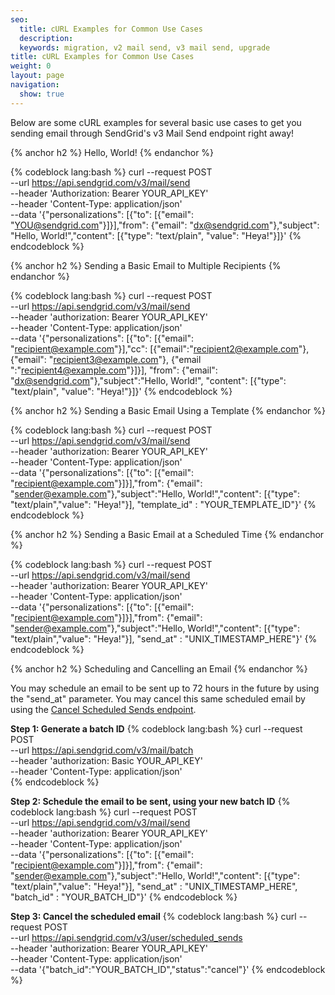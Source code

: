 ```yaml
---
seo:
  title: cURL Examples for Common Use Cases
  description:
  keywords: migration, v2 mail send, v3 mail send, upgrade
title: cURL Examples for Common Use Cases
weight: 0
layout: page
navigation:
  show: true
---
```


Below are some cURL examples for several basic use cases to get you sending email through SendGrid's v3 Mail Send endpoint right away!

{% anchor h2 %}
Hello, World!
{% endanchor %}

{% codeblock lang:bash %}
curl --request POST \
  --url https://api.sendgrid.com/v3/mail/send \
  --header 'Authorization: Bearer YOUR_API_KEY' \
  --header 'Content-Type: application/json' \
  --data '{"personalizations": [{"to": [{"email": "YOU@sendgrid.com"}]}],"from": {"email": "dx@sendgrid.com"},"subject": "Hello, World!","content": [{"type": "text/plain", "value": "Heya!"}]}'
{% endcodeblock %}

{% anchor h2 %}
Sending a Basic Email to Multiple Recipients
{% endanchor %}

{% codeblock lang:bash %}
curl --request POST \
  --url https://api.sendgrid.com/v3/mail/send \
  --header 'authorization: Bearer YOUR_API_KEY' \
  --header 'Content-Type: application/json' \
  --data '{"personalizations": [{"to": [{"email": "recipient@example.com"}],"cc": [{"email":"recipient2@example.com"}, {"email": "recipient3@example.com"}, {"email ":"recipient4@example.com"}]}], "from": {"email": "dx@sendgrid.com"},"subject":"Hello, World!", "content": [{"type": "text/plain", "value": "Heya!"}]}'
{% endcodeblock %}

{% anchor h2 %}
Sending a Basic Email Using a Template
{% endanchor %}

{% codeblock lang:bash %}
curl --request POST \
  --url https://api.sendgrid.com/v3/mail/send \
  --header 'authorization: Bearer YOUR_API_KEY' \
  --header 'Content-Type: application/json' \
  --data '{"personalizations": [{"to": [{"email": "recipient@example.com"}]}],"from": {"email": "sender@example.com"},"subject":"Hello, World!","content": [{"type": "text/plain","value": "Heya!"}], "template_id" : "YOUR_TEMPLATE_ID"}'
{% endcodeblock %}

{% anchor h2 %}
Sending a Basic Email at a Scheduled Time
{% endanchor %}

{% codeblock lang:bash %}
curl --request POST \
  --url https://api.sendgrid.com/v3/mail/send \
  --header 'authorization: Bearer YOUR_API_KEY' \
  --header 'Content-Type: application/json' \
  --data '{"personalizations": [{"to": [{"email": "recipient@example.com"}]}],"from": {"email": "sender@example.com"},"subject":"Hello, World!","content": [{"type": "text/plain","value": "Heya!"}], "send_at" : "UNIX_TIMESTAMP_HERE"}'
{% endcodeblock %}

{% anchor h2 %}
Scheduling and Cancelling an Email
{% endanchor %}

You may schedule an email to be sent up to 72 hours in the future by using the "send_at" parameter. You may cancel this same scheduled email by using the [Cancel Scheduled Sends endpoint]({{root_url}}/API_Reference/Web_API_v3/cancel_schedule_send.html).

**Step 1: Generate a batch ID**
{% codeblock lang:bash %}
curl --request POST \
  --url https://api.sendgrid.com/v3/mail/batch \
  --header 'authorization: Basic YOUR_API_KEY' \
  --header 'Content-Type: application/json' \
{% endcodeblock %}

**Step 2: Schedule the email to be sent, using your new batch ID**
{% codeblock lang:bash %}
curl --request POST \
  --url https://api.sendgrid.com/v3/mail/send \
  --header 'authorization: Bearer YOUR_API_KEY' \
  --header 'Content-Type: application/json' \
  --data '{"personalizations": [{"to": [{"email": "recipient@example.com"}]}],"from": {"email": "sender@example.com"},"subject":"Hello, World!","content": [{"type": "text/plain","value": "Heya!"}], "send_at" : "UNIX_TIMESTAMP_HERE", "batch_id" : "YOUR_BATCH_ID"}'
{% endcodeblock %}

**Step 3: Cancel the scheduled email**
{% codeblock lang:bash %}
curl --request POST \
  --url https://api.sendgrid.com/v3/user/scheduled_sends \
  --header 'authorization: Bearer YOUR_API_KEY' \
  --header 'Content-Type: application/json' \
  --data '{"batch_id":"YOUR_BATCH_ID","status":"cancel"}'
{% endcodeblock %}
